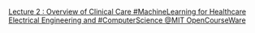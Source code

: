 [Lecture 2 : Overview of Clinical Care   #MachineLearning for Healthcare   Electrical Engineering and #ComputerScience   @MIT OpenCourseWare](https://qi.tc/qi/116189)